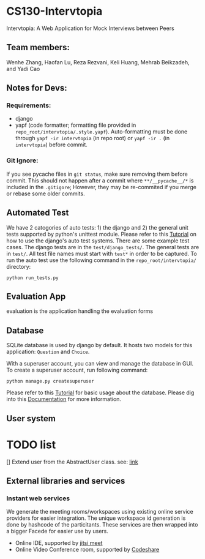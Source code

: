 # CS130-Intervtopia
Intervtopia: A Web Application for Mock Interviews between Peers

## Team members:
Wenhe Zhang, Haofan Lu, Reza Rezvani, Keli Huang, Mehrab Beikzadeh, and Yadi Cao

## Notes for Devs:
### Requirements:
- django
- yapf (code formatter; formatting file provided in `repo_root/intervtopia/.style.yapf`). Auto-formatting must be done through `yapf -ir intervtopia` (in repo root) or `yapf -ir .` (in `intervtopia`) before commit.

### Git Ignore:
If you see pycache files in `git status`, make sure removing them before commit. This should not happen after a commit where `**/__pycache__/*` is included in the `.gitigore`; However, they may be re-commited if you merge or rebase some older commits.


## Automated Test
We have 2 catogories of auto tests: 1) the django and 2) the general unit tests supported by python's unittest module.
Please refer to this [Tutorial](https://docs.djangoproject.com/en/4.1/intro/tutorial05/) on how to use the django's auto test systems. There are some example test cases.
The django tests are in the `test/django_tests/`. The general tests are in `test/`. All test file names must start with `test*` in order to be captured.
To run the auto test use the following command in the `repo_root/intervtopia/` directory:
```
python run_tests.py
```

## Evaluation App
evaluation is the application handling the evaluation forms


## Database

SQLite database is used by django by default. It hosts two models for this application: `Question` and `Choice`.

With a superuser account, you can view and manage the database in GUI. To create a superuser account, run following command: 
```
python manage.py createsuperuser
```
Please refer to this [Tutorial](https://docs.djangoproject.com/en/4.1/intro/tutorial02/) for basic usage about the database.
Please dig into this [Documentation](https://docs.djangoproject.com/en/4.1/ref/databases/#sqlite-notes) for more information.


## User system
# TODO list
[] Extend user from the AbstractUser class. see: [link](https://dontrepeatyourself.org/post/django-custom-user-model-extending-abstractuser/)


## External libraries and services

### Instant web services
We generate the meeting rooms/workspaces using existing online service providers for easier integration. The unique workspace id generation is done by hashcode of the particitants. These services are then wrapped into a bigger Facede for easier use by users.
- Online IDE, supported by [jitsi meet](https://meet.jit.si/)
- Online Video Conference room, supported by [Codeshare](https://codeshare.io/)
